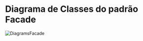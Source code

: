 # Diagrama de Classes do padrão Facade

![DiagramsFacade](https://user-images.githubusercontent.com/101262618/205526528-a6d0fff0-8f0a-4be1-854c-b0747b5d2ef6.png)
